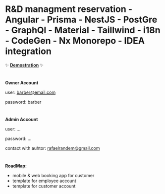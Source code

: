 # R&D managment reservation - Angular - Prisma - NestJS - PostGre - GraphQl - Material - Taillwind - i18n - CodeGen - Nx Monorepo - IDEA integration

✨ **[Demostration](https://rafaelrandem.xyz)** ✨

#

**Owner Account**

user: barber@email.com

password: barber

#

**Admin Account**

user: ...

password: ...

contact with auhtor: rafaelrandem@gmail.com

#

**RoadMap:**
- mobile & web booking app for customer 
- template for employee account
- template for customer account
